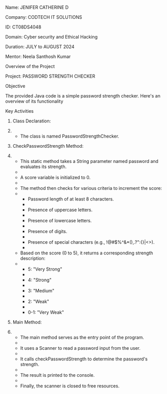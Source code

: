 Name: JENIFER CATHERINE D

Company: CODTECH IT SOLUTIONS

ID: CT08DS4048

Domain: Cyber security and Ethical Hacking

Duration: JULY to AUGUST 2024

Mentor: Neela Santhosh Kumar

Overview of the Project

Project: PASSWORD STRENGTH CHECKER


Objective

The provided Java code is a simple password strength checker. Here's an overview of its functionality

Key Activities

1. Class Declaration:
2. 
   - The class is named PasswordStrengthChecker.

3. CheckPasswordStrength Method:
4. 
   - This static method takes a String parameter named password and evaluates its strength.
   - 
   - A score variable is initialized to 0.
   - 
   - The method then checks for various criteria to increment the score:
   - 
     - Password length of at least 8 characters.
     - 
     - Presence of uppercase letters.
     - 
     - Presence of lowercase letters.
     - 
     - Presence of digits.
     - 
     - Presence of special characters (e.g., !@#$%^&*(),.?":{}|<>).
     - 
   - Based on the score (0 to 5), it returns a corresponding strength description:
   - 
     - 5: "Very Strong"
     - 
     - 4: "Strong"
     - 
     - 3: "Medium"
     - 
     - 2: "Weak"
     - 
     - 0-1: "Very Weak"

5. Main Method:
6. 
   - The main method serves as the entry point of the program.
   - 
   - It uses a Scanner to read a password input from the user.
   - 
   - It calls checkPasswordStrength to determine the password's strength.
   - 
   - The result is printed to the console.
   - 
   - Finally, the scanner is closed to free resources.

